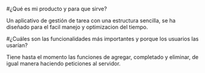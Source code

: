 #¿Qué es mi producto y para que sirve?

Un aplicativo de gestión de tarea con una estructura sencilla, se ha diseñado para el facil manejo y optimizacion del tiempo.

#¿Cuáles son las funcionalidades más importantes y porque los usuarios las usarían?

Tiene hasta el momento las funciones de agregar, completado y eliminar, de igual manera haciendo peticiones al servidor.
